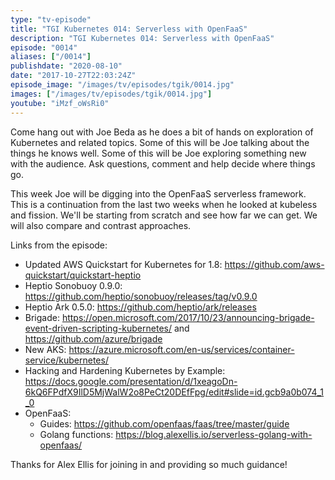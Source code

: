 ```yaml
---
type: "tv-episode"
title: "TGI Kubernetes 014: Serverless with OpenFaaS"
description: "TGI Kubernetes 014: Serverless with OpenFaaS"
episode: "0014"
aliases: ["/0014"]
publishdate: "2020-08-10"
date: "2017-10-27T22:03:24Z"
episode_image: "/images/tv/episodes/tgik/0014.jpg"
images: ["/images/tv/episodes/tgik/0014.jpg"]
youtube: "iMzf_oWsRi0"
---
```


Come hang out with Joe Beda as he does a bit of hands on exploration of Kubernetes and related topics. Some of this will be Joe talking about the things he knows well. Some of this will be Joe exploring something new with the audience. Ask questions, comment and help decide where things go.

This week Joe will be digging into the OpenFaaS serverless framework.  This is a continuation from the last two weeks when he looked at kubeless and fission.  We&#39;ll be starting from scratch and see how far we can get.  We will also compare and contrast approaches.

Links from the episode:
* Updated AWS Quickstart for Kubernetes for 1.8: https://github.com/aws-quickstart/quickstart-heptio
* Heptio Sonobuoy 0.9.0: https://github.com/heptio/sonobuoy/releases/tag/v0.9.0
* Heptio Ark 0.5.0: https://github.com/heptio/ark/releases
* Brigade: https://open.microsoft.com/2017/10/23/announcing-brigade-event-driven-scripting-kubernetes/ and https://github.com/azure/brigade
* New AKS: https://azure.microsoft.com/en-us/services/container-service/kubernetes/
* Hacking and Hardening Kubernetes by Example: https://docs.google.com/presentation/d/1xeagoDn-6kQ6FPdfX9IlD5MjWalW2o8PeCt20DEfFpg/edit#slide=id.gcb9a0b074_1_0
* OpenFaaS:
  * Guides: https://github.com/openfaas/faas/tree/master/guide
  * Golang functions: https://blog.alexellis.io/serverless-golang-with-openfaas/

Thanks for Alex Ellis for joining in and providing so much guidance!

